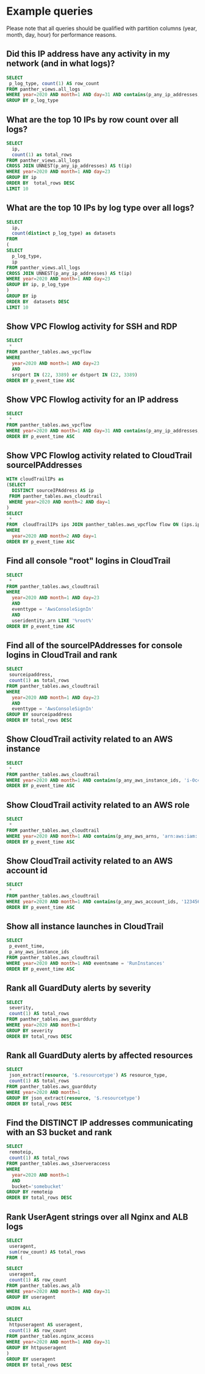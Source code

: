 # Example queries

Please note that all queries should be qualified with partition columns (year, month, day, hour) for performance reasons.

## Did this IP address have any activity in my network (and in what logs)?

```sql
SELECT
 p_log_type, count(1) AS row_count
FROM panther_views.all_logs
WHERE year=2020 AND month=1 AND day=31 AND contains(p_any_ip_addresses, '1.2.3.4')
GROUP BY p_log_type
```

## What are the top 10 IPs by row count over all logs?

```sql
SELECT
  ip,
  count(1) as total_rows
FROM panther_views.all_logs
CROSS JOIN UNNEST(p_any_ip_addresses) AS t(ip)
WHERE year=2020 AND month=1 AND day=23
GROUP BY ip
ORDER BY  total_rows DESC
LIMIT 10
```

## What are the top 10 IPs by log type over all logs?

```sql
SELECT
  ip,
  count(distinct p_log_type) as datasets
FROM
(
SELECT
  p_log_type,
  ip
FROM panther_views.all_logs
CROSS JOIN UNNEST(p_any_ip_addresses) AS t(ip)
WHERE year=2020 AND month=1 AND day=23
GROUP BY ip, p_log_type
)
GROUP BY ip
ORDER BY  datasets DESC
LIMIT 10
```

## Show VPC Flowlog activity for SSH and RDP

```sql
SELECT
 *
FROM panther_tables.aws_vpcflow
WHERE
  year=2020 AND month=1 AND day=23
  AND
  srcport IN (22, 3389) or dstport IN (22, 3389)
ORDER BY p_event_time ASC
```

## Show VPC Flowlog activity for an IP address

```sql
SELECT
 *
FROM panther_tables.aws_vpcflow
WHERE year=2020 AND month=1 AND day=31 AND contains(p_any_ip_addresses, '1.2.3.4')
ORDER BY p_event_time ASC
```

## Show VPC Flowlog activity related to CloudTrail sourceIPAddresses

```sql
WITH cloudTrailIPs as
(SELECT
  DISTINCT sourceIPAddress AS ip
 FROM panther_tables.aws_cloudtrail
 WHERE year=2020 AND month=2 AND day=1
)
SELECT
 *
FROM  cloudTrailIPs ips JOIN panther_tables.aws_vpcflow flow ON (ips.ip = flow.srcaddr OR ips.ip = flow.dstaddr)
WHERE
  year=2020 AND month=2 AND day=1
ORDER BY p_event_time ASC
```

## Find all console "root" logins in CloudTrail

```sql
SELECT
 *
FROM panther_tables.aws_cloudtrail
WHERE
  year=2020 AND month=1 AND day=23
  AND
  eventtype = 'AwsConsoleSignIn'
  AND
  useridentity.arn LIKE '%root%'
ORDER BY p_event_time ASC
```

## Find all of the sourceIPAddresses for console logins in CloudTrail and rank

```sql
SELECT
 sourceipaddress,
 count(1) as total_rows
FROM panther_tables.aws_cloudtrail
WHERE
  year=2020 AND month=1 AND day=23
  AND
  eventtype = 'AwsConsoleSignIn'
GROUP BY sourceipaddress
ORDER BY total_rows DESC
```

## Show CloudTrail activity related to an AWS instance

```sql
SELECT
 *
FROM panther_tables.aws_cloudtrail
WHERE year=2020 AND month=1 AND contains(p_any_aws_instance_ids, 'i-0c4f541ef2f82481c')
ORDER BY p_event_time ASC
```

## Show CloudTrail activity related to an AWS role

```sql
SELECT
 *
FROM panther_tables.aws_cloudtrail
WHERE year=2020 AND month=1 AND contains(p_any_aws_arns, 'arn:aws:iam::123456789012:role/SomeRole')
ORDER BY p_event_time ASC

```

## Show CloudTrail activity related to an AWS account id

```sql
SELECT
 *
FROM panther_tables.aws_cloudtrail
WHERE year=2020 AND month=1 AND contains(p_any_aws_account_ids, '123456789012')
ORDER BY p_event_time ASC
```

## Show all instance launches in CloudTrail

```sql
SELECT
 p_event_time,
 p_any_aws_instance_ids
FROM panther_tables.aws_cloudtrail
WHERE year=2020 AND month=1 AND eventname = 'RunInstances'
ORDER BY p_event_time ASC
```

## Rank all GuardDuty alerts by severity

```sql
SELECT
 severity,
 count(1) AS total_rows
FROM panther_tables.aws_guardduty
WHERE year=2020 AND month=1
GROUP BY severity
ORDER BY total_rows DESC
```

## Rank all GuardDuty alerts by affected resources

```sql
SELECT
 json_extract(resource, '$.resourcetype') AS resource_type,
 count(1) AS total_rows
FROM panther_tables.aws_guardduty
WHERE year=2020 AND month=1
GROUP BY json_extract(resource, '$.resourcetype')
ORDER BY total_rows DESC
```

## Find the DISTINCT IP addresses communicating with an S3 bucket and rank

```sql
SELECT
 remoteip,
 count(1) AS total_rows
FROM panther_tables.aws_s3serveraccess
WHERE
  year=2020 AND month=1
  AND
  bucket='somebucket'
GROUP BY remoteip
ORDER BY total_rows DESC
```

## Rank UserAgent strings over all Nginx and ALB logs

```sql
SELECT
 useragent,
 sum(row_count) AS total_rows
FROM (

SELECT
 useragent,
 count(1) AS row_count
FROM panther_tables.aws_alb
WHERE year=2020 AND month=1 AND day=31
GROUP BY useragent

UNION ALL

SELECT
 httpuseragent AS useragent,
 count(1) AS row_count
FROM panther_tables.nginx_access
WHERE year=2020 AND month=1 AND day=31
GROUP BY httpuseragent
)
GROUP BY useragent
ORDER BY total_rows DESC
```
